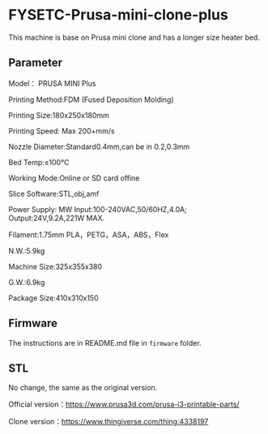 # FYSETC-Prusa-mini-clone-plus
This machine is base on Prusa mini clone and has a longer size heater bed.

## Parameter

Model： PRUSA MINI Plus

Printing Method:FDM  (Fused Deposition Molding)

Printing Size:180x250x180mm

Printing Speed: Max 200+mm/s

Nozzle Diameter:Standard0.4mm,can be in 0.2,0.3mm

Bed Temp:≤100℃

Working Mode:Online or SD card offine

Slice Software:STL,obj,amf

Power Supply:  MW  Input:100-240VAC,50/60HZ,4.0A; Output:24V,9.2A,221W MAX.

Filament:1.75mm PLA，PETG，ASA，ABS，Flex

N.W.:5.9kg

Machine Size:325x355x380

G.W.:6.9kg	

Package Size:410x310x150

## Firmware

The instructions are in README.md file in  ```firmware``` folder. 

## STL
No change, the same as the original version. 

Official version：https://www.prusa3d.com/prusa-i3-printable-parts/

Clone version：https://www.thingiverse.com/thing:4338197